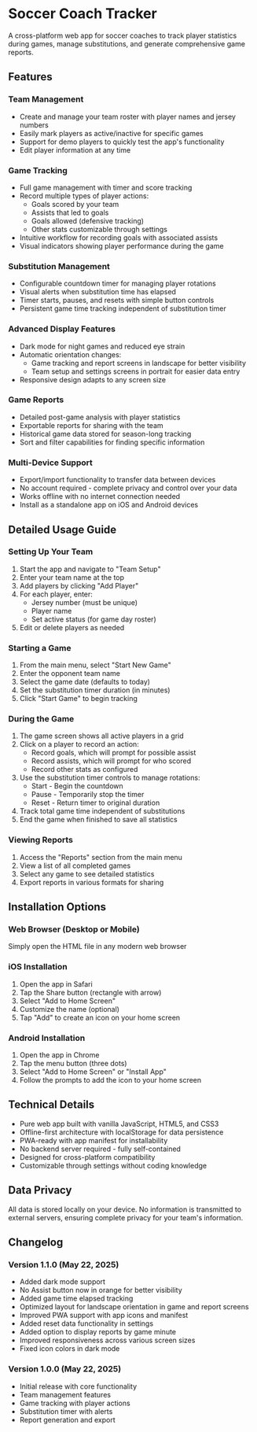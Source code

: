 # Soccer Coach Tracker

A cross-platform web app for soccer coaches to track player statistics during games, manage substitutions, and generate comprehensive game reports.

## Features

### Team Management
- Create and manage your team roster with player names and jersey numbers
- Easily mark players as active/inactive for specific games
- Support for demo players to quickly test the app's functionality
- Edit player information at any time

### Game Tracking
- Full game management with timer and score tracking
- Record multiple types of player actions:
  - Goals scored by your team
  - Assists that led to goals
  - Goals allowed (defensive tracking)
  - Other stats customizable through settings
- Intuitive workflow for recording goals with associated assists
- Visual indicators showing player performance during the game

### Substitution Management
- Configurable countdown timer for managing player rotations
- Visual alerts when substitution time has elapsed
- Timer starts, pauses, and resets with simple button controls
- Persistent game time tracking independent of substitution timer

### Advanced Display Features
- Dark mode for night games and reduced eye strain
- Automatic orientation changes:
  - Game tracking and report screens in landscape for better visibility
  - Team setup and settings screens in portrait for easier data entry
- Responsive design adapts to any screen size

### Game Reports
- Detailed post-game analysis with player statistics
- Exportable reports for sharing with the team
- Historical game data stored for season-long tracking
- Sort and filter capabilities for finding specific information

### Multi-Device Support
- Export/import functionality to transfer data between devices
- No account required - complete privacy and control over your data
- Works offline with no internet connection needed
- Install as a standalone app on iOS and Android devices

## Detailed Usage Guide

### Setting Up Your Team
1. Start the app and navigate to "Team Setup"
2. Enter your team name at the top
3. Add players by clicking "Add Player"
4. For each player, enter:
   - Jersey number (must be unique)
   - Player name
   - Set active status (for game day roster)
5. Edit or delete players as needed

### Starting a Game
1. From the main menu, select "Start New Game"
2. Enter the opponent team name
3. Select the game date (defaults to today)
4. Set the substitution timer duration (in minutes)
5. Click "Start Game" to begin tracking

### During the Game
1. The game screen shows all active players in a grid
2. Click on a player to record an action:
   - Record goals, which will prompt for possible assist
   - Record assists, which will prompt for who scored
   - Record other stats as configured
3. Use the substitution timer controls to manage rotations:
   - Start - Begin the countdown
   - Pause - Temporarily stop the timer
   - Reset - Return timer to original duration
4. Track total game time independent of substitutions
5. End the game when finished to save all statistics

### Viewing Reports
1. Access the "Reports" section from the main menu
2. View a list of all completed games
3. Select any game to see detailed statistics
4. Export reports in various formats for sharing

## Installation Options

### Web Browser (Desktop or Mobile)
Simply open the HTML file in any modern web browser

### iOS Installation
1. Open the app in Safari
2. Tap the Share button (rectangle with arrow)
3. Select "Add to Home Screen"
4. Customize the name (optional)
5. Tap "Add" to create an icon on your home screen

### Android Installation
1. Open the app in Chrome
2. Tap the menu button (three dots)
3. Select "Add to Home Screen" or "Install App"
4. Follow the prompts to add the icon to your home screen

## Technical Details

- Pure web app built with vanilla JavaScript, HTML5, and CSS3
- Offline-first architecture with localStorage for data persistence
- PWA-ready with app manifest for installability
- No backend server required - fully self-contained
- Designed for cross-platform compatibility
- Customizable through settings without coding knowledge

## Data Privacy

All data is stored locally on your device. No information is transmitted to external servers, ensuring complete privacy for your team's information.

## Changelog

### Version 1.1.0 (May 22, 2025)
- Added dark mode support
- No Assist button now in orange for better visibility
- Added game time elapsed tracking
- Optimized layout for landscape orientation in game and report screens
- Improved PWA support with app icons and manifest
- Added reset data functionality in settings
- Added option to display reports by game minute
- Improved responsiveness across various screen sizes
- Fixed icon colors in dark mode

### Version 1.0.0 (May 22, 2025)
- Initial release with core functionality
- Team management features
- Game tracking with player actions
- Substitution timer with alerts
- Report generation and export